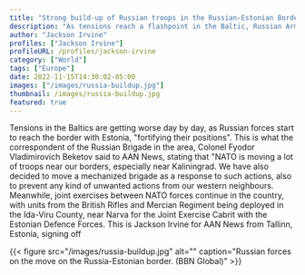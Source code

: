 ```yaml
---
title: "Strong build-up of Russian troops in the Russian-Estonian Border"
description: "As tensions reach a flashpoint in the Baltic, Russian Armed Forces are starting to accumulate in the border near Estonia and the city of Narva."
author: "Jackson Irvine"
profiles: ["Jackson Irvine"]
profileURL: /profiles/jackson-irvine
category: ["World"]
tags: ["Europe"]
date: 2022-11-15T14:30:02-05:00
images: ["/images/russia-buildup.jpg"]
thumbnail: /images/russia-buildup.jpg
featured: true
---
```


Tensions in the Baltics are getting worse day by day, as Russian forces start to reach the border with Estonia, "fortifying their positions". This is what the correspondent of the Russian Brigade in the area, Colonel Fyodor Vladimirovich Beketov said to AAN News, stating that "NATO is moving a lot of troops near our borders, especially near Kaliningrad. We have also decided to move a mechanized brigade as a response to such actions, also to prevent any kind of unwanted actions from our western neighbours. Meanwhile, joint exercises between NATO forces continue in the country, with units from the British Rifles and Mercian Regiment being deployed in the Ida-Viru County, near Narva for the Joint Exercise Cabrit with the Estonian Defence Forces. This is Jackson Irvine for AAN News from Tallinn, Estonia, signing off

{{< figure src="/images/russia-buildup.jpg" alt="" caption="Russian forces on the move on the Russia-Estonian border. (BBN Global)" >}}
